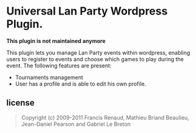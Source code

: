 Universal Lan Party Wordpress Plugin.
=======

**This plugin is not maintained anymore**

This plugin lets you manage Lan Party events within wordpress, enabling users to register to events and choose which games to play during the event.
The following features are present:

* Tournaments management
* User has a profile and is able to edit his own profile.

license
-------

> Copyright (c) 2009-2011 Francis Renaud, Mathieu Briand Beaulieu, Jean-Daniel Pearson and Gabriel Le Breton
